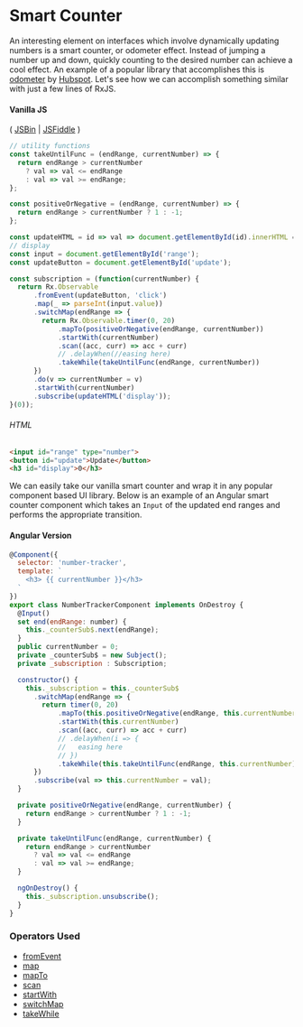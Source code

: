 # Smart Counter

An interesting element on interfaces which involve dynamically updating numbers is a smart counter, or odometer effect. Instead of jumping a number up and down, quickly counting to the desired number can achieve a cool effect. An example of a popular library that accomplishes this is [odometer](https://github.com/HubSpot/odometer) by [Hubspot](https://github.com/HubSpot). Let's see how we can accomplish something similar with just a few lines of RxJS.



#### Vanilla JS

( [JSBin](http://jsbin.com/jojucaqiki/1/edit?js,output) | [JSFiddle](https://jsfiddle.net/btroncone/au4sqvxu/) )
```js
// utility functions
const takeUntilFunc = (endRange, currentNumber) => {
  return endRange > currentNumber
    ? val => val <= endRange
    : val => val >= endRange;
};

const positiveOrNegative = (endRange, currentNumber) => {
  return endRange > currentNumber ? 1 : -1;
};

const updateHTML = id => val => document.getElementById(id).innerHTML = val;
// display
const input = document.getElementById('range');
const updateButton = document.getElementById('update');

const subscription = (function(currentNumber) {
  return Rx.Observable
      .fromEvent(updateButton, 'click')
      .map(_ => parseInt(input.value))
      .switchMap(endRange => {
        return Rx.Observable.timer(0, 20)
            .mapTo(positiveOrNegative(endRange, currentNumber))
            .startWith(currentNumber)
            .scan((acc, curr) => acc + curr)
            // .delayWhen(//easing here)
            .takeWhile(takeUntilFunc(endRange, currentNumber))
      })
      .do(v => currentNumber = v)
      .startWith(currentNumber)
      .subscribe(updateHTML('display'));
}(0));

```

###### HTML
```html
<input id="range" type="number">
<button id="update">Update</button>
<h3 id="display">0</h3>
```

We can easily take our vanilla smart counter and wrap it in any popular component based UI library. Below is an example of an Angular smart counter component which takes an `Input` of the updated end ranges and performs the appropriate transition.

#### Angular Version

```js
@Component({
  selector: 'number-tracker',
  template: `
    <h3> {{ currentNumber }}</h3>
  `
})
export class NumberTrackerComponent implements OnDestroy {
  @Input()
  set end(endRange: number) {
    this._counterSub$.next(endRange);
  }
  public currentNumber = 0;
  private _counterSub$ = new Subject();
  private _subscription : Subscription;

  constructor() {
    this._subscription = this._counterSub$
      .switchMap(endRange => {
        return timer(0, 20)
            .mapTo(this.positiveOrNegative(endRange, this.currentNumber))
            .startWith(this.currentNumber)
            .scan((acc, curr) => acc + curr)
            // .delayWhen(i => {
            //   easing here
            // })
            .takeWhile(this.takeUntilFunc(endRange, this.currentNumber));
      })
      .subscribe(val => this.currentNumber = val);
  }

  private positiveOrNegative(endRange, currentNumber) {
    return endRange > currentNumber ? 1 : -1;
  }

  private takeUntilFunc(endRange, currentNumber) {
    return endRange > currentNumber
      ? val => val <= endRange
      : val => val >= endRange;
  }

  ngOnDestroy() {
    this._subscription.unsubscribe();
  }
}
```

### Operators Used
* [fromEvent](../operators/creation/fromevent.md)
* [map](../operators/transformation/map.md)
* [mapTo](../operators/transformation/mapto.md)
* [scan](../operators/transformation/scan.md)
* [startWith](../operators/combination/startwith.md)
* [switchMap](../operators/transformation/switchmap.md)
* [takeWhile](../operators/filtering/takewhile.md)
